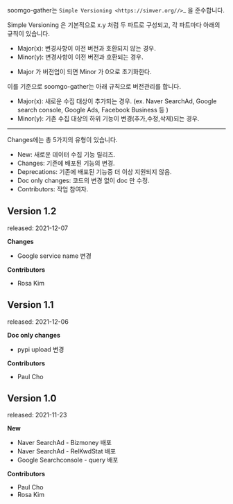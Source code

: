 soomgo-gather는 `Simple Versioning <https://simver.org//>`_ 을 준수합니다.

Simple Versioning 은 기본적으로 x.y 처럼 두 파트로 구성되고, 각 파트마다 아래의 규칙이 있습니다.

- Major(x): 변경사항이 이전 버전과 호환되지 않는 경우.
- Minor(y): 변경사항이 이전 버전과 호환되는 경우.

* Major 가 버전업이 되면 Minor 가 0으로 초기화한다.

이를 기준으로 soomgo-gather는 아래 규칙으로 버전관리를 합니다.

- Major(x): 새로운 수집 대상이 추가되는 경우. (ex. Naver SearchAd, Google search console, Google Ads, Facebook Business 등 )
- Minor(y): 기존 수집 대상의 하위 기능이 변경(추가,수정,삭제)되는 경우.

------------------------------------------------

Changes에는 총 5가지의 유형이 있습니다.

- New: 새로운 데이터 수집 기능 릴리즈.
- Changes: 기존에 배포된 기능의 변경.
- Deprecations: 기존에 배포된 기능중 더 이상 지원되지 않음.
- Doc only changes: 코드의 변경 없이 doc 만 수정.
- Contributors: 작업 참여자.


Version 1.2
-------------
released: 2021-12-07

**Changes**

- Google service name 변경

**Contributors**

- Rosa Kim

Version 1.1
-------------
released: 2021-12-06

**Doc only changes**

- pypi upload 변경

**Contributors**

- Paul Cho

Version 1.0
-------------
released: 2021-11-23

**New**

- Naver SearchAd - Bizmoney 배포
- Naver SearchAd - RelKwdStat 배포
- Google Searchconsole - query 배포

**Contributors**

- Paul Cho
- Rosa Kim